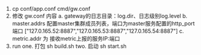 1. cp conf/app.conf cmd/gw.conf
2. 修改 gw.conf 内容
    a. gateway的日志目录：log.dir、日志级别log.level
    b. master.addrs 配置master集群成员列表，端口为master服务配置的http_port端口
        ["127.0.165.52:8887","127.0.165.53:8887","127.0.165.54:8887"]
    c. metric.addr 为 接收metric上报的服务IP:端口
3. run
    one. 打包
        sh build.sh
    two. 启动
        sh start.sh


